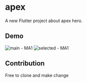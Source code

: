 # apex

A new Flutter project about apex hero.

## Demo
![main - MA1](https://user-images.githubusercontent.com/47372923/75650613-fb523d80-5c88-11ea-91a1-2deee9a33792.png)
![selected - MA1](https://user-images.githubusercontent.com/47372923/75650617-ff7e5b00-5c88-11ea-933e-3e291ee935fb.png)

## Contribution
Free to clone and make change 
